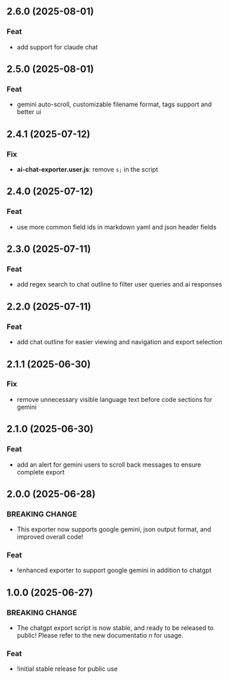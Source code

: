 ## 2.6.0 (2025-08-01)

### Feat

- add support for claude chat

## 2.5.0 (2025-08-01)

### Feat

- gemini auto-scroll, customizable filename format, tags support and better ui

## 2.4.1 (2025-07-12)

### Fix

- **ai-chat-exporter.user.js**: remove `s;` in the script

## 2.4.0 (2025-07-12)

### Feat

- use more common field ids in markdown yaml and json header fields

## 2.3.0 (2025-07-11)

### Feat

- add regex search to chat outline to filter user queries and ai responses

## 2.2.0 (2025-07-11)

### Feat

- add chat outline for easier viewing and navigation and export selection

## 2.1.1 (2025-06-30)

### Fix

- remove unnecessary visible language text before code sections for gemini

## 2.1.0 (2025-06-30)

### Feat

- add an alert for gemini users to scroll back messages to ensure complete export

## 2.0.0 (2025-06-28)

### BREAKING CHANGE

- This exporter now supports google gemini, json output format, and improved overall code!

### Feat

- !enhanced exporter to support google gemini in addition to chatgpt

## 1.0.0 (2025-06-27)

### BREAKING CHANGE

- The chatgpt export script is now stable, and ready to be released to public! Please refer to the new documentatio
n for usage.

### Feat

- !initial stable release for public use
